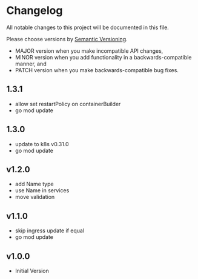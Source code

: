 # Changelog

All notable changes to this project will be documented in this file.

Please choose versions by [Semantic Versioning](http://semver.org/).

* MAJOR version when you make incompatible API changes,
* MINOR version when you add functionality in a backwards-compatible manner, and
* PATCH version when you make backwards-compatible bug fixes.

## 1.3.1

- allow set restartPolicy on containerBuilder 
- go mod update

## 1.3.0

- update to k8s v0.31.0
- go mod update

## v1.2.0

- add Name type
- use Name in services
- move validation

## v1.1.0

- skip ingress update if equal
- go mod update

## v1.0.0

- Initial Version
